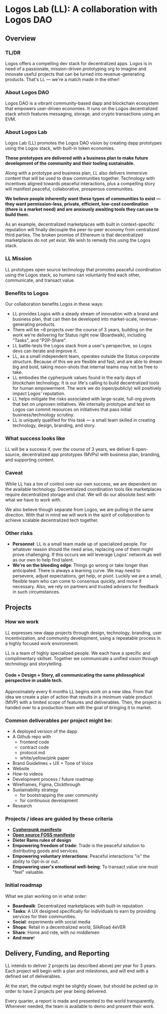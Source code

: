 # Logos Lab (LL): A collaboration with Logos DAO

## Overview

### TL/DR
Logos offers a compelling dev stack for decentralized apps. Logos is in need of a passionate, mission-driven prototyping org to imagine and innovate useful projects that can be turned into revenue-generating products. That's LL — we're a match made in the ether!

### About Logos DAO
Logos DAO is a vibrant community-based dapp and blockchain ecosystem that empowers user-driven economies. It runs on the Logos decentralized stack which features messaging, storage, and crypto transactions using an EVM.

### About Logos Lab

Logos Lab (LL) promotes the Logos DAO vision by creating dapp prototypes using the Logos stack, with built-in token economies. 

**These prototypes are delivered with a business plan to make future development of the community and their tooling sustainable.**

Along with a prototype and business plan, LL also delivers immersive content that will be used to draw communities together. Technology with incentives aligned towards peaceful interactions, plus a compelling story will manifest peaceful, collaborative, prosperous communities. 

**We believe people inherently want these types of communities to exist — they want permission-less, private, efficient, low-cost coordination (there is a market need) and are anxiously awaiting tools they can use to build them.**

As an example, decentralized marketplaces with built in context-specific reputation will finally decouple the peer-to-peer economy from centralized third parties. The broken promise of Ethereum is that decentralized marketplaces do not yet exist. We wish to remedy this using the Logos stack.

### LL Mission
LL prototypes open source technology that promotes peaceful coordination using the Logos stack, so humans can voluntarily find each other, communicate, and transact value.

### Benefits to Logos
Our collaboration benefits Logos in these ways:
- LL provides Logos with a steady stream of innovation with a brand and business plan, that can then be developed into market-scale, revenue-generating products. 
- There will be ~6 projects over the course of 3 years, building on the work we're delivering for Status right now (Boardwalk), including "Tasks", and "P2P-Share".
- LL battle-tests the Logos stack from a user's perspective, so Logos devs can iterate and improve it.
- LL, as a small independent team, operates outside the Status corporate structure. Because of this we are flexible and fast, and are able to dream big and bold, taking moon-shots that internal teams may not be free to take.
- LL embodies the cypherpunk values found in the early days of blockchain technology. It is our life's calling to build decentralized tools for human empowerment. The work we do (open/publicly) will positively impact Logos' reputation.
- LL helps mitigate the risks associated with large-scale, full-org pivots that bet on unproven initiatives. We internally prototype and test so Logos can commit resources on initiatives that pass initial business/technology scrutiny.
- LL is uniquely qualified for this task — a small team skilled in creating technology, design, branding, and story.

### What success looks like
LL will be a success if, over the course of 3 years, we deliver 6 open-source, decentralized app prototypes (MVPs) with business plan, branding, and supporting content.

### Caveat
While LL has a ton of control over our own success, we are dependent on the available technology. Decentralized coordination tools like marketplaces require decentralized storage and chat. We will do our absolute best with what we have to work with. 

We also believe though separate from Logos, we are pulling in the same direction. With that in mind we will work in the spirit of collaboration to achieve scalable decentralized tech together.

### Other risks
- **Personnel**: LL is a small team made up of specialized people. For whatever reason should the need arise, replacing one of them might prove challenging. If this occurs we will leverage Logos' network as well as our own to help find talent.
- **We're on the bleeding edge**: Things go wrong or take longer than anticipated. There is always a learning curve. We may need to persevere, adjust expectations, get help, or pivot. Luckily we are a small, flexible team who can come to consensus quickly, and move if necessary. Also, we rely on partners and trusted advisers for feedback in such circumstances.

## Projects

### How we work
LL expresses new dapp projects through design, technology, branding, user incentivization, and community development, using a repeatable process in a highly focused work environment.

LL is a team of highly specialized people. We each have a specific and complimentary skillset. Together we communicate a unified vision through technology and storytelling. 

#### Code + Design + Story, all communicating the same philosophical perspective in usable tech.

Approximately every 6 months LL begins work on a new idea. From that idea we create a plan of action that results in a minimum viable product (MVP) with a limited scope of features and deliverables. Then, the project is handed over to a production team with the goal of bringing it to market.

### Common deliverables per project might be: 
- A deployed version of the dapp
- A Github repo with
    - frontend code
    - contract code
    - protocol.md
    - white/yellow/pink paper
- Brand Guidelines + UX + Tone of Voice 
- Website
- How-to videos
- Development process / future roadmap
- Wireframes, Figma, Clickthrough
- Sustainability strategy
    - for bootstrapping the user community
    - for continuous development
- Research

### Projects / ideas are guided by these criteria
* [**Cypherpunk manifesto**](https://activism.net/cypherpunk/manifesto.html) 
* [**Open source FOSS manifesto**](https://wiki.p2pfoundation.net/Open_Source_Everything_Manifesto)
* **Dieter Rams rules of design**
* **Empowering freedom of trade**: Trade is the peaceful solution to distributing goods and services.
* **Empowering voluntary interactions**: Peaceful interactions "is" the ability to Opt-in or out..
* **Empowering user's emotional well-being**: To transact value one must "feel" valuable.

### Initial roadmap
What we plan working on in what order:
- **Boardwalk**: Decentralized marketplaces with built-in reputation
- **Tasks**: A UX designed specifically for individuals to earn by providing services for their communities.
- **Social**: experiments with social media
- **Shops**: Retail in a decentralized world, SilkRoad 4eVER 
- **Share**: Home and ride, with no middlemen
- **And more**!

## Delivery, Funding, and Reporting
LL intends to deliver 2 projects (as described above) per year for 3 years. Each project will begin with a plan and milestones, and will end with a defined set of deliverables.

At the start, the output might be slightly slower, but should be picked up in order to have 2 projects per year being delivered.

Every quarter, a report is made and presented to the world transparently. Whenever needed, the team is available to demo and present their work.
